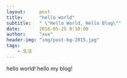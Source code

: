 ```yaml
---
layout:     post
title:      "hello world"
subtitle:   " \"Hello World, Hello Blog\""
date:       2016-05-25 0:10:00
author:     "xux"
header-img: "img/post-bg-2015.jpg"
tags:
    - 生活
---
```


hello world!
hello my blog!
